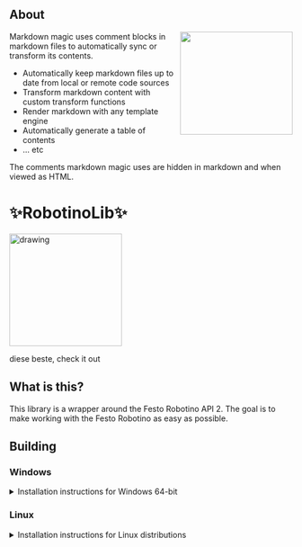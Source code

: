 

## About

<img align="right" width="200" height="183" src="https://cloud.githubusercontent.com/assets/532272/21507867/3376e9fe-cc4a-11e6-9350-7ec4f680da36.gif">Markdown magic uses comment blocks in markdown files to automatically sync or transform its contents.

- Automatically keep markdown files up to date from local or remote code sources
- Transform markdown content with custom transform functions
- Render markdown with any template engine
- Automatically generate a table of contents
- ... etc

The comments markdown magic uses are hidden in markdown and when viewed as HTML.

# ✨RobotinoLib✨

<img src="https://ip.festo-didactic.com/InfoPortal/Robotino/Images/4_Robotino.jpg" alt="drawing" width="200"/>

diese beste, check it out

## What is this?

This library is a wrapper around the Festo Robotino API 2. The goal is to make working with the Festo Robotino as easy as possible.

## Building

### Windows
<details>
<summary>Installation instructions for Windows 64-bit</summary>

#### Requirements

 - [Microsoft Visual Studio 2019](https://visualstudio.microsoft.com/de/downloads/) - Other IDEs can be used by editing `generate-win.bat`
 - [git](https://git-scm.com/downloads) - Recommended for cloning the repository
 - [Robotino API 2](https://wiki.openrobotino.org/index.php?title=API2) - Here is the direct [download link](https://packages.openrobotino.org/windows/robotino-api2/msvc-142/robotino_api2-amd64-msvc-142-1.1.14.exe) for Windows 64-bit, Visual Studio 2019

#### Cloning the repository (using git)

##### Part 1:
 - In the File Explorer, navigate to the target directory, a location where it can stay without being deleted accidentally  
   (e.g. `C:\dev\` or `Documents`, not the `Download` folder)
 - Type `cmd` in the address bar at the top and press Enter, a command line should pop up
 - Paste this command in the command line and press Enter:  
 `git clone --recursive https://github.com/HerrNamenlos123/RobotinoLib.git` 
 - When the command has finished, close the console and navigate to the new `RobotinoLib` folder in the File Explorer
 
##### Part 2:
 - Now, double-click the file `generate-win.bat`, this will generate everything and open Visual Studio for you
 - Finally, in Visual Studio, build the project `BUILD_ALL` in the project explorer
 - After compilation, the library is ready to use. Check out the [RobotinoTemplate](https://github.com/HerrNamenlos123/RobotinoTemplate) for instructions on how to use it.

#### Downloading the ZIP-file (without git)

##### Part 1:
 - Download this repository's zip-file by using the green button at the top of this page
 - Extract the zip file to a location where it can stay without being deleted accidentally  
   (e.g. `C:\dev\` or `Documents`, not the `Download` folder)
   
 - Once this has finished, navigate to the extracted folder and continue with [part 2](#Part-2)
 
</details>

### Linux
<details>
<summary>Installation instructions for Linux distributions</summary><br \>

This library was tested on Debian 11
 
#### Requirements

 - git: `sudo apt install git`
 - make: `sudo apt install build-essential`
 - Qt5: `sudo apt install qtbase5-dev qtchooser qt5-qmake qtbase5-dev-tools`

#### Building

 - Navigate to a working directory and clone:  
 `git clone --recursive https://github.com/HerrNamenlos123/RobotinoLib.git`
 - Generate the project files: `./generate-linux.sh`
 - Build the library: `cd build` and `make`
 - Install the library: `cd ..` and `sudo ./install-linux.sh`
 - Now the the library is ready to use. Check out the [RobotinoTemplate](https://github.com/HerrNamenlos123/RobotinoTemplate) for instructions on how to use it.

</details>
